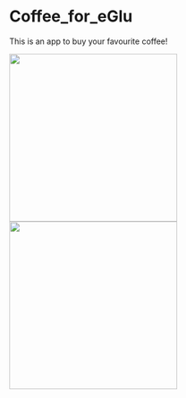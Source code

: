# Coffee_for_eGlu
This is an app to buy your favourite coffee! 


<img src="https://user-images.githubusercontent.com/39986507/74640798-28d1be00-5196-11ea-91b4-04d405feebec.png" width="300">   <img src="https://user-images.githubusercontent.com/39986507/74640801-2a9b8180-5196-11ea-91b5-248d0fc1d7dc.png" width="300">






